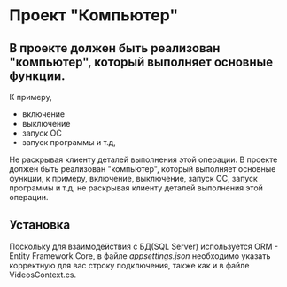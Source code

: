 # Проект "Компьютер"
## В проекте должен быть реализован "компьютер", который выполняет основные функции.
К примеру,
* включение
* выключение
* запуск ОС
* запуск программы и т.д, 

Не раскрывая клиенту деталей выполнения этой операции.
В проекте должен быть реализован "компьютер", который выполняет основные функции, к примеру, включение, выключение, запуск ОС, запуск программы и т.д, 
не раскрывая клиенту деталей выполнения этой операции.

## Установка
Поскольку для взаимодействия с БД(SQL Server) используется ORM - Entity Framework Core, в файле _appsettings.json_ необходимо указать корректную для вас строку подключения, 
также как и в файле VideosContext.cs.
